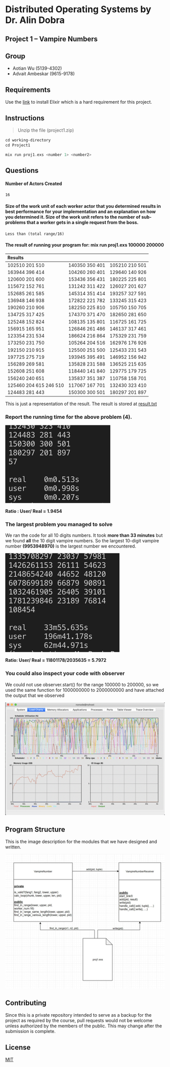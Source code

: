 # Distributed Operating Systems by Dr. Alin Dobra
## Project 1 – Vampire Numbers
## Group
* Aotian Wu (5139-4302)
* Advait Ambeskar (9615-9178)

## Requirements
Use the [link](https://elixir-lang.org/install.html) to install Elixir which is a hard requirement for this project.

## Instructions
> Unzip the file (project1.zip)

```shell
cd working-directory
cd Project1
```
```elixir
mix run proj1.exs <number 1> <number2>
```

## Questions
#### Number of Actors Created
```
16
```
#### Size of the work unit of each worker actor that you determined results in best performance for your implementation and an explanation on how you determined it. Size of the work unit refers to the number of sub-problems that a worker gets in a single request from the boss.
```
Less than (total range/16)
```
#### The result of running your program for: mix run proj1.exs 100000 200000
| Results | | |
| :---------- | :------------: | -----------:|
| 102510 201 510 | 140350 350 401 | 105210 210 501 |
| 163944 396 414 | 104260 260 401 | 129640 140 926 |
| 120600 201 600 | 153436 356 431 | 180225 225 801 |
| 115672 152 761 | 131242 311 422 | 126027 201 627 |
| 152685 261 585 | 145314 351 414 | 193257 327 591 |
| 136948 146 938 | 172822 221 782 | 133245 315 423 |
| 190260 210 906 | 182250 225 810 | 105750 150 705 |
| 134725 317 425 | 174370 371 470 | 182650 281 650 |
| 125248 152 824 | 108135 135 801 | 116725 161 725 |
| 156915 165 951 | 126846 261 486 | 146137 317 461 |
| 123354 231 534 | 186624 216 864 | 175329 231 759 |
| 173250 231 750 | 105264 204 516 | 162976 176 926 |
| 192150 210 915 | 125500 251 500 | 125433 231 543 |
| 197725 275 719 | 193945 395 491 | 146952 156 942 |
| 156289 269 581 | 135828 231 588 | 136525 215 635 |
| 152608 251 608 | 118440 141 840 | 129775 179 725 |
| 156240 240 651 | 135837 351 387 | 110758 158 701 |
| 125460 204 615 246 510 | 117067 167 701 | 132430 323 410 |
| 124483 281 443 | 150300 300 501 | 180297 201 897 |

This is just a representation of the result. The result is stored at [result.txt](https://github.com/advaitambeskar/DOS_VAMPIRE_NUMBER/tree/master/Project1/documentation/result.txt)


### Report the running time for the above problem (4).

![Running Time for 6 digit range 100000 - 200000](/Project1/documentation/six-digs.png)

**Ratio : User/ Real = 1.9454**
### The largest problem you managed to solve
We ran the code for all 10 digits numbers. It took __more than 33 minutes__ but we found __all__ the 10 digit vampire numbers. So the largest 10-digit vampire number **(9953948970)** is the largest number we encountered.

![Ten digit outputs](/Project1/documentation/ten-digs.png) 

**Ratio: User/ Real = 11801178/2035635 = 5.7972**

### You could also inspect your code with observer
We could not use observer.start() for the range 100000 to 200000, so we used the same function for 1000000000 to 2000000000 and have attached the output that we observed

![CPU Utilization for 10 digit numbers](/Project1/documentation/CPU.png)

## Program Structure
This is the image description for the modules that we have designed and written.

![Programs structure for easy understanding](/Project1/documentation/mod-diag.jpg)

## Contributing
Since this is a private repository intended to serve as a backup for the project as required by the course, pull requests would not be welcome unless authorized by the members of the public. This may change after the submission is complete.

## License
[MIT](https://choosealicense.com/licenses/mit/)